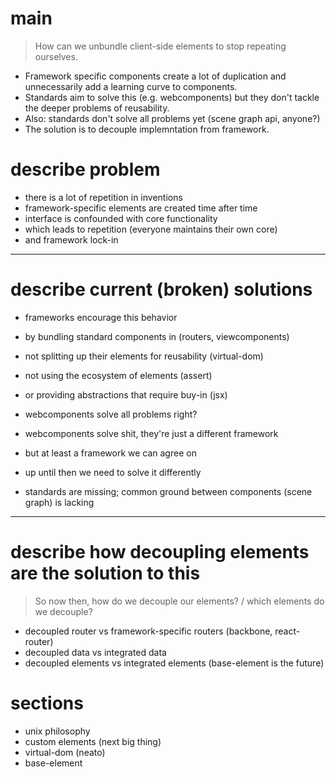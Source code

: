 # main

> How can we unbundle client-side elements to stop repeating ourselves.

- Framework specific components create a lot of duplication and unnecessarily
  add a learning curve to components.
- Standards aim to solve this (e.g. webcomponents) but they don't tackle the
  deeper problems of reusability.
- Also: standards don't solve all problems yet (scene graph api, anyone?)
- The solution is to decouple implemntation from framework.

# describe problem
- there is a lot of repetition in inventions
- framework-specific elements are created time after time
- interface is confounded with core functionality
- which leads to repetition (everyone maintains their own core)
- and framework lock-in

---

# describe current (broken) solutions
- frameworks encourage this behavior
- by bundling standard components in (routers, viewcomponents)
- not splitting up their elements for reusability (virtual-dom)
- not using the ecosystem of elements (assert)
- or providing abstractions that require buy-in (jsx)

- webcomponents solve all problems right?
- webcomponents solve shit, they're just a different framework
- but at least a framework we can agree on
- up until then we need to solve it differently
- standards are missing; common ground between components (scene graph) is
  lacking

---

# describe how decoupling elements are the solution to this

> So now then, how do we decouple our elements? / which elements do we decouple?

- decoupled router vs framework-specific routers (backbone, react-router)
- decoupled data vs integrated data
- decoupled elements vs integrated elements (base-element is the future)

# sections
- unix philosophy
- custom elements (next big thing)
- virtual-dom (neato)
- base-element
